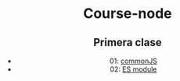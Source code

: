 <div align="center">

# Course-node

## Primera clase
- 01: [commonJS](https://github.com/FedericoBordini/Course-node/tree/main/Primera-clase/cjs)
- 02: [ES module](https://github.com/FedericoBordini/Course-node/tree/main/Primera-clase/mjs)
